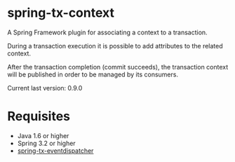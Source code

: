 # spring-tx-context

A Spring Framework plugin for associating a context to a transaction.

During a transaction execution it is possible to add attributes to the related context.

After the transaction completion (commit succeeds), the transaction context will be published in order to be managed by its consumers.

Current last version: 0.9.0

# Requisites

* Java 1.6 or higher
* Spring 3.2 or higher
* [spring-tx-eventdispatcher](https://github.com/diepet/spring-tx-eventdispatcher)



